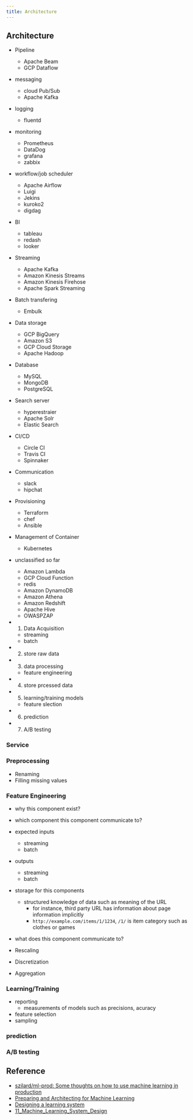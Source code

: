 ```yaml
---
title: Architecture
---
```


## Architecture

* Pipeline
    * Apache Beam
    * GCP Dataflow
* messaging
    * cloud Pub/Sub
    * Apache Kafka
* logging
    * fluentd
* monitoring
    * Prometheus
    * DataDog
    * grafana
    * zabbix
* workflow/job scheduler
    * Apache Airflow
    * Luigi
    * Jekins
    * kuroko2
    * digdag
* BI
    * tableau
    * redash
    * looker
* Streaming
    * Apache Kafka
    * Amazon Kinesis Streams
    * Amazon Kinesis Firehose
    * Apache Spark Streaming
* Batch transfering
    * Embulk
* Data storage
    * GCP BigQuery
    * Amazon S3
    * GCP Cloud Storage
    * Apache Hadoop
* Database
    * MySQL
    * MongoDB
    * PostgreSQL
* Search server
    * hyperestraier
    * Apache Solr
    * Elastic Search
* CI/CD
    * Circle CI
    * Travis CI
    * Spinnaker
* Communication
    * slack
    * hipchat
* Provisioning
    * Terraform
    * chef
    * Ansible
* Management of Container
    * Kubernetes
* unclassified so far
    * Amazon Lambda
    * GCP Cloud Function
    * redis
    * Amazon DynamoDB
    * Amazon Athena
    * Amazon Redshift
    * Apache Hive
    * OWASPZAP


* 1. Data Acquisition
    * streaming
    * batch
* 2. store raw data
* 3. data processing
    * feature engineering
* 4. store prcessed data
* 5. learning/training models
    * feature slection
* 6. prediction
* 7. A/B testing

### Service

### Preprocessing
* Renaming
* Filling missing values

### Feature Engineering
* why this component exist?
* which component this component communicate to?
* expected inputs
    * streaming
    * batch
* outputs
    * streaming
    * batch
* storage for this components
    * structured knowledge of data such as meaning of the URL
        * for instance, third party URL has information about page information implicitly
        * `http://example.com/items/1/1234`, `/1/` is item category such as clothes or games
* what does this component communicate to?

* Rescaling
* Discretization
* Aggregation

### Learning/Training

* reporting
    * measurements of models such as precisions, acuracy 
* feature selection
* sampling

### prediction

### A/B testing


## Reference
* [szilard/ml\-prod: Some thoughts on how to use machine learning in production](https://github.com/szilard/ml-prod)
* [Preparing and Architecting for Machine Learning](https://www.gartner.com/binaries/content/assets/events/keywords/catalyst/catus8/preparing_and_architecting_for_machine_learning.pdf)
* [Designing a learning system](https://people.cs.pitt.edu/~milos/courses/cs2750-Spring03/lectures/class2.pdf)
* [11\_Machine\_Learning\_System\_Design](http://www.holehouse.org/mlclass/11_Machine_Learning_System_Design.html)
